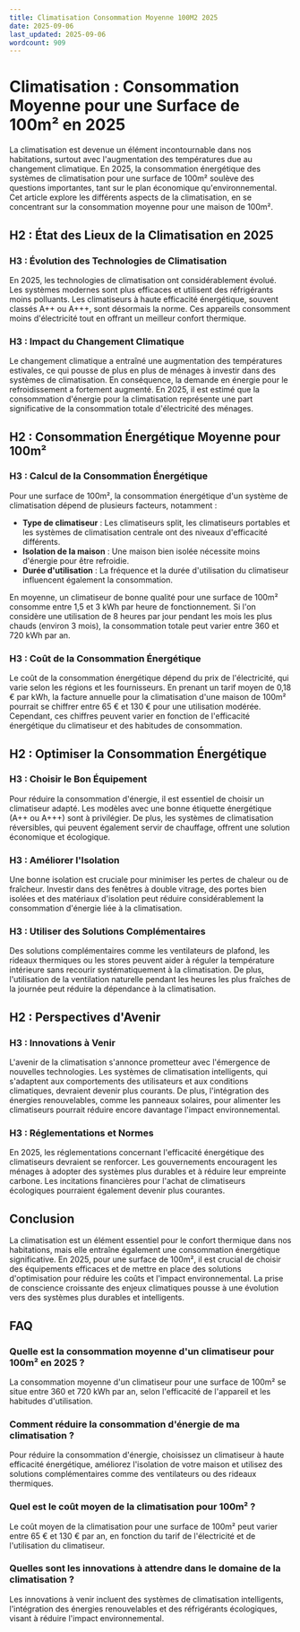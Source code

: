 ```yaml
---
title: Climatisation Consommation Moyenne 100M2 2025
date: 2025-09-06
last_updated: 2025-09-06
wordcount: 909
---
```


# Climatisation : Consommation Moyenne pour une Surface de 100m² en 2025

La climatisation est devenue un élément incontournable dans nos habitations, surtout avec l'augmentation des températures due au changement climatique. En 2025, la consommation énergétique des systèmes de climatisation pour une surface de 100m² soulève des questions importantes, tant sur le plan économique qu'environnemental. Cet article explore les différents aspects de la climatisation, en se concentrant sur la consommation moyenne pour une maison de 100m².

## H2 : État des Lieux de la Climatisation en 2025

### H3 : Évolution des Technologies de Climatisation

En 2025, les technologies de climatisation ont considérablement évolué. Les systèmes modernes sont plus efficaces et utilisent des réfrigérants moins polluants. Les climatiseurs à haute efficacité énergétique, souvent classés A++ ou A+++, sont désormais la norme. Ces appareils consomment moins d'électricité tout en offrant un meilleur confort thermique. 

### H3 : Impact du Changement Climatique

Le changement climatique a entraîné une augmentation des températures estivales, ce qui pousse de plus en plus de ménages à investir dans des systèmes de climatisation. En conséquence, la demande en énergie pour le refroidissement a fortement augmenté. En 2025, il est estimé que la consommation d'énergie pour la climatisation représente une part significative de la consommation totale d'électricité des ménages.

## H2 : Consommation Énergétique Moyenne pour 100m²

### H3 : Calcul de la Consommation Énergétique

Pour une surface de 100m², la consommation énergétique d'un système de climatisation dépend de plusieurs facteurs, notamment :

- **Type de climatiseur** : Les climatiseurs split, les climatiseurs portables et les systèmes de climatisation centrale ont des niveaux d'efficacité différents.
- **Isolation de la maison** : Une maison bien isolée nécessite moins d'énergie pour être refroidie.
- **Durée d'utilisation** : La fréquence et la durée d'utilisation du climatiseur influencent également la consommation.

En moyenne, un climatiseur de bonne qualité pour une surface de 100m² consomme entre 1,5 et 3 kWh par heure de fonctionnement. Si l'on considère une utilisation de 8 heures par jour pendant les mois les plus chauds (environ 3 mois), la consommation totale peut varier entre 360 et 720 kWh par an.

### H3 : Coût de la Consommation Énergétique

Le coût de la consommation énergétique dépend du prix de l'électricité, qui varie selon les régions et les fournisseurs. En prenant un tarif moyen de 0,18 € par kWh, la facture annuelle pour la climatisation d'une maison de 100m² pourrait se chiffrer entre 65 € et 130 € pour une utilisation modérée. Cependant, ces chiffres peuvent varier en fonction de l'efficacité énergétique du climatiseur et des habitudes de consommation.

## H2 : Optimiser la Consommation Énergétique

### H3 : Choisir le Bon Équipement

Pour réduire la consommation d'énergie, il est essentiel de choisir un climatiseur adapté. Les modèles avec une bonne étiquette énergétique (A++ ou A+++) sont à privilégier. De plus, les systèmes de climatisation réversibles, qui peuvent également servir de chauffage, offrent une solution économique et écologique.

### H3 : Améliorer l'Isolation

Une bonne isolation est cruciale pour minimiser les pertes de chaleur ou de fraîcheur. Investir dans des fenêtres à double vitrage, des portes bien isolées et des matériaux d'isolation peut réduire considérablement la consommation d'énergie liée à la climatisation.

### H3 : Utiliser des Solutions Complémentaires

Des solutions complémentaires comme les ventilateurs de plafond, les rideaux thermiques ou les stores peuvent aider à réguler la température intérieure sans recourir systématiquement à la climatisation. De plus, l'utilisation de la ventilation naturelle pendant les heures les plus fraîches de la journée peut réduire la dépendance à la climatisation.

## H2 : Perspectives d'Avenir

### H3 : Innovations à Venir

L'avenir de la climatisation s'annonce prometteur avec l'émergence de nouvelles technologies. Les systèmes de climatisation intelligents, qui s'adaptent aux comportements des utilisateurs et aux conditions climatiques, devraient devenir plus courants. De plus, l'intégration des énergies renouvelables, comme les panneaux solaires, pour alimenter les climatiseurs pourrait réduire encore davantage l'impact environnemental.

### H3 : Réglementations et Normes

En 2025, les réglementations concernant l'efficacité énergétique des climatiseurs devraient se renforcer. Les gouvernements encouragent les ménages à adopter des systèmes plus durables et à réduire leur empreinte carbone. Les incitations financières pour l'achat de climatiseurs écologiques pourraient également devenir plus courantes.

## Conclusion

La climatisation est un élément essentiel pour le confort thermique dans nos habitations, mais elle entraîne également une consommation énergétique significative. En 2025, pour une surface de 100m², il est crucial de choisir des équipements efficaces et de mettre en place des solutions d'optimisation pour réduire les coûts et l'impact environnemental. La prise de conscience croissante des enjeux climatiques pousse à une évolution vers des systèmes plus durables et intelligents.

## FAQ

### Quelle est la consommation moyenne d'un climatiseur pour 100m² en 2025 ?

La consommation moyenne d'un climatiseur pour une surface de 100m² se situe entre 360 et 720 kWh par an, selon l'efficacité de l'appareil et les habitudes d'utilisation.

### Comment réduire la consommation d'énergie de ma climatisation ?

Pour réduire la consommation d'énergie, choisissez un climatiseur à haute efficacité énergétique, améliorez l'isolation de votre maison et utilisez des solutions complémentaires comme des ventilateurs ou des rideaux thermiques.

### Quel est le coût moyen de la climatisation pour 100m² ?

Le coût moyen de la climatisation pour une surface de 100m² peut varier entre 65 € et 130 € par an, en fonction du tarif de l'électricité et de l'utilisation du climatiseur.

### Quelles sont les innovations à attendre dans le domaine de la climatisation ?

Les innovations à venir incluent des systèmes de climatisation intelligents, l'intégration des énergies renouvelables et des réfrigérants écologiques, visant à réduire l'impact environnemental.
